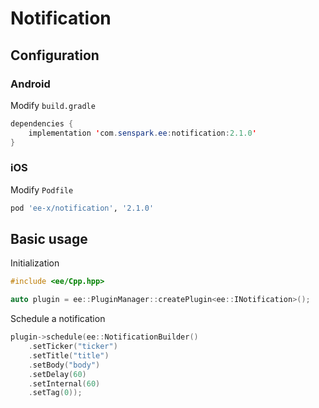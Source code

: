 # Notification
## Configuration
### Android
Modify `build.gradle`
```java
dependencies {
    implementation 'com.senspark.ee:notification:2.1.0'
}
```

### iOS
Modify `Podfile`
```ruby
pod 'ee-x/notification', '2.1.0'
```

## Basic usage
Initialization
```cpp
#include <ee/Cpp.hpp>

auto plugin = ee::PluginManager::createPlugin<ee::INotification>();
```

Schedule a notification
```cpp
plugin->schedule(ee::NotificationBuilder()
    .setTicker("ticker")
    .setTitle("title")
    .setBody("body")
    .setDelay(60)
    .setInternal(60)
    .setTag(0));
```